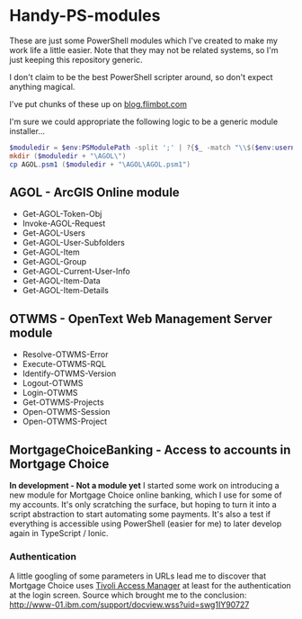 # Handy-PS-modules

These are just some PowerShell modules which I've created to make my work life a little easier.
Note that they may not be related systems, so I'm just keeping this repository generic.

I don't claim to be the best PowerShell scripter around, so don't expect anything magical.

I've put chunks of these up on [blog.flimbot.com](http://blog.flimbot.com)

I'm sure we could appropriate the following logic to be a generic module installer...
```PowerShell
$moduledir = $env:PSModulePath -split ';' | ?{$_ -match "\\$($env:username)\\"} | select -first 1
mkdir ($moduledir + "\AGOL\")
cp AGOL.psm1 ($moduledir + "\AGOL\AGOL.psm1")
```

## AGOL - ArcGIS Online module
 - Get-AGOL-Token-Obj
 - Invoke-AGOL-Request
 - Get-AGOL-Users
 - Get-AGOL-User-Subfolders
 - Get-AGOL-Item
 - Get-AGOL-Group
 - Get-AGOL-Current-User-Info
 - Get-AGOL-Item-Data
 - Get-AGOL-Item-Details

## OTWMS - OpenText Web Management Server module
 - Resolve-OTWMS-Error
 - Execute-OTWMS-RQL
 - Identify-OTWMS-Version
 - Logout-OTWMS
 - Login-OTWMS
 - Get-OTWMS-Projects 
 - Open-OTWMS-Session
 - Open-OTWMS-Project
 
## MortgageChoiceBanking - Access to accounts in Mortgage Choice
**In development - Not a module yet**
I started some work on introducing a new module for Mortgage Choice online banking, which I use for some of my accounts.
It's only scratching the surface, but hoping to turn it into a script abstraction to start automating some payments.
It's also a test if everything is accessible using PowerShell (easier for me) to later develop again in TypeScript / Ionic.

### Authentication
A little googling of some parameters in URLs lead me to discover that Mortgage Choice uses [Tivoli Access Manager](https://en.wikipedia.org/wiki/IBM_Tivoli_Access_Manager) at least for the authentication at the login screen.
Source which brought me to the conclusion: http://www-01.ibm.com/support/docview.wss?uid=swg1IY90727
